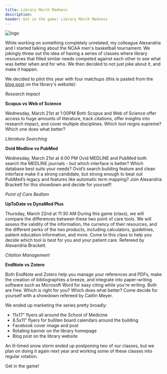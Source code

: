 ```yaml
---
title: Library March Madness
description: 
header: Get in the game! Library March Madness
---
```


![logo](https://caitlinmeyer.github.io/library-blog/img/madness.png)

While working on something completely unrelated, my colleague Alexandria and I started talking about the NCAA men's basketball tournament. We jokingly threw out the idea of having a series of classes where library resources that filled similar needs competed against each other to see what was better when and for who. We then decided to not just joke about it, and make it happen.

We decided to pilot this year with four matchups (this is pasted from the [blog post](https://library.medicine.yale.edu/blog/medical-library/its-march-madness-cushingwhitney-medical-library) on the library's website):

*Research Impact* 

**Scopus vs Web of Science**

Wednesday, March 21st at 1:00PM
Both Scopus and Web of Science offer access to huge amounts of literature, track citations, offer insights into research impact, and cover multiple disciplines. Which tool reigns supreme? Which one does what better?

*Literature Searching* 

**Ovid Medline vs PubMed**

Wednesday, March 21st at 4:00 PM
Ovid MEDLINE and PubMed both search the MEDLINE journals - but which interface is better? Which database best suits your needs? Ovid’s search building feature and clean interface make it a strong candidate, but strong enough to beat out PubMed’s legacy and features like automatic term mapping? Join Alexandria Brackett for this showdown and decide for yourself!

*Point of Care Bedlam* 

**UpToDate vs DynaMed Plus** 

Thursday, March 22nd at 11:30 AM
During this game (class), we will compare the differences between these two point of care tools. We will assess the validity of the information, the currency of their resources, and the different perks of the two products, including calculators, guidelines, patient education information, and more. Come to this class to help you decide which tool is best for you and your patient care. Refereed by Alexandria Brackett. 

*Citation Management* 

**EndNote vs Zotero**

Both EndNote and Zotero help you manage your references and PDFs, make the creation of bibliographies a breeze, and integrate into paper-writing software such as Microsoft Word for easy citing while you're writing. Both are free. Which is right for you? Which does what better? Come decide for yourself with a showdown refereed by Caitlin Meyer. 

We ended up marketing the series pretty broadly:
- 11x17" flyers all around the School of Medicine
- 8.5x11" flyers for bulliten board calendars around the building
- Facebook cover image and post
- Rotating banner on the library homepage
- Blog post on the library website

An ill-timed snow storm ended up postponing two of our classes, but we plan on doing it again next year and working some of these classes into regular rotation.

Get in the game!
